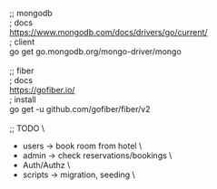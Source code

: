 ;; mongodb \
; docs \
https://www.mongodb.com/docs/drivers/go/current/ \
; client \
go get go.mongodb.org/mongo-driver/mongo\
\
;; fiber \
; docs \
https://gofiber.io/ \
; install \
go get -u github.com/gofiber/fiber/v2 \
\
;; TODO \
- users     -> book room from hotel \
- admin     -> check reservations/bookings \
- Auth/Authz \
- scripts   -> migration, seeding \